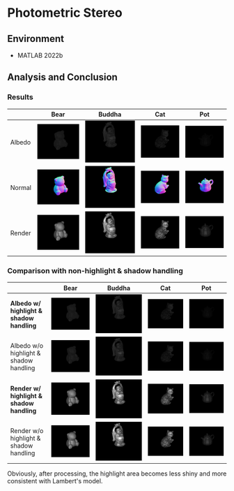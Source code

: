 # Photometric Stereo

## Environment

* MATLAB 2022b



## Analysis and Conclusion

### Results

|        | Bear                                 | Buddha                                 | Cat                                 | Pot                                 |
| ------ | ------------------------------------ | -------------------------------------- | ----------------------------------- | ----------------------------------- |
| Albedo | ![](results/fine/bearPNG_Albedo.png) | ![](results\fine\buddhaPNG_Albedo.png) | ![](results/fine/catPNG_Albedo.png) | ![](results/fine/potPNG_Albedo.png) |
| Normal | ![](results/fine/bearPNG_Normal.png) | ![](results/fine/buddhaPNG_Normal.png) | ![](results/fine/catPNG_Normal.png) | ![](results/fine/potPNG_Normal.png) |
| Render | ![](results/fine/bearPNG_Render.png) | ![](results/fine/buddhaPNG_Render.png) | ![](results/fine/catPNG_Render.png) | ![](results/fine/potPNG_Render.png) |

### Comparison with non-highlight & shadow handling

|                                           | Bear                                 | Buddha                                 | Cat                                 | Pot                                 |
| ----------------------------------------- | ------------------------------------ | -------------------------------------- | ----------------------------------- | ----------------------------------- |
| **Albedo w/ highlight & shadow handling** | ![](results/fine/bearPNG_Albedo.png) | ![](results\fine\buddhaPNG_Albedo.png) | ![](results/fine/catPNG_Albedo.png) | ![](results/fine/potPNG_Albedo.png) |
| Albedo w/o highlight & shadow handling    | ![](results/wo/bearPNG_Albedo.png)   | ![](results\wo\buddhaPNG_Albedo.png)   | ![](results/wo/catPNG_Albedo.png)   | ![](results/wo/potPNG_Albedo.png)   |
| **Render w/ highlight & shadow handling** | ![](results/fine/bearPNG_Render.png) | ![](results/fine/buddhaPNG_Render.png) | ![](results/fine/catPNG_Render.png) | ![](results/fine/potPNG_Render.png) |
| Render w/o highlight & shadow handling    | ![](results/wo/bearPNG_Render.png)   | ![](results/wo/buddhaPNG_Render.png)   | ![](results/wo/catPNG_Render.png)   | ![](results/wo/potPNG_Render.png)   |

Obviously, after processing, the highlight area becomes less shiny and more consistent with Lambert's model.

